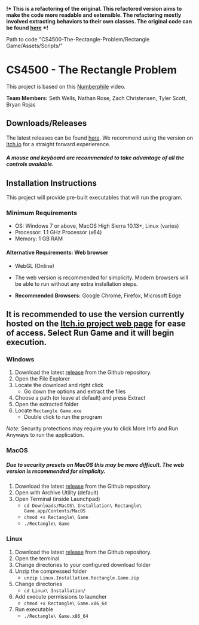 

**!\* This is a refactoring of the original. This refactored version aims to make the code more readable and extensible. The refactoring mostly involved extracting behaviors to their own classes. The original code can be found [here](https://github.com/br36b/CS4500-The-Rectangle-Problem) \*!**

Path to code "CS4500-The-Rectangle-Problem/Rectangle Game/Assets/Scripts/"

# CS4500 - The Rectangle Problem
This project is based on this [Numberphile](https://www.youtube.com/watch?v=VZ25tZ9z6uI) video.

**Team Members:** Seth Wells, Nathan Rose, Zach Christensen, Tyler Scott, Bryan Rojas

## Downloads/Releases
The latest releases can be found [here](https://github.com/br36b/CS4500-The-Rectangle-Problem/releases).
We recommend using the version on [Itch.io](https://br36b.itch.io/the-rectangle-problem) for a straight forward experierence.

##### A mouse and keyboard are recommended to take advantage of all the controls available.
## Installation Instructions

This project will provide pre-built executables that will run the program. 

### Minimum Requirements
- OS: Windows 7 or above, MacOS High Sierra 10.13+, Linux (varies)  
- Processor: 1.1 GHz Processor (x64)  
- Memory: 1 GB RAM  

#### Alternative Requirements: Web browser  
- WebGL (Online)  
- The web version is recommended for simplicity. Modern browsers will be able to run without any extra installation steps.   

- **Recommended Browsers:** Google Chrome, Firefox, Microsoft Edge  

## It is recommended to use the version currently hosted on the [Itch.io project web page](https://br36b.itch.io/the-rectangle-problem) for ease of access. Select Run Game and it will begin execution.

### Windows
1. Download the latest [release](https://github.com/br36b/CS4500-The-Rectangle-Problem/releases) from the Github repository.
2. Open the File Explorer 
3. Locate the download and right click
    - Go down the options and extract the files
4. Choose a path (or leave at default) and press Extract
5. Open the extracted folder
6. Locate  `Rectangle Game.exe` 
    - Double click to run the program


*Note*: Security protections may require you to click More Info and Run Anyways to run the application.

### MacOS
##### Due to security presets on MacOS this may be more difficult. The web version is recommended for simplicity.

1. Download the latest [release](https://github.com/br36b/CS4500-The-Rectangle-Problem/releases) from the Github repository.
2. Open with Archive Utility (default)
3. Open Terminal (inside Launchpad)
    - `cd Downloads/MacOS\ Installation\ Rectangle\ Game.app/Contents/MacOS`
    - `chmod +x Rectangle\ Game` 
    - `./Rectangle\ Game`

### Linux
1. Download the latest [release](https://github.com/br36b/CS4500-The-Rectangle-Problem/releases) from the Github repository.
2. Open the terminal 
3. Change directories to your configured download folder
4. Unzip the compressed folder
    - `unzip Linux.Installation.Rectangle.Game.zip`  
5. Change directories
    - `cd Linux\ Installation/`  
6. Add execute permissions to launcher
    - `chmod +x Rectangle\ Game.x86_64`
7. Run executable
    - `./Rectangle\ Game.x86_64`
